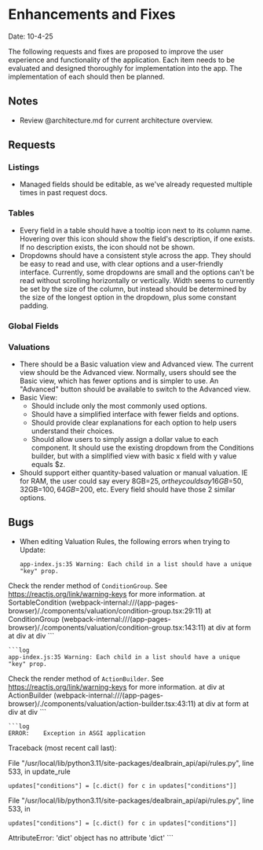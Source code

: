 # Enhancements and Fixes

Date: 10-4-25

The following requests and fixes are proposed to improve the user experience and functionality of the application. Each item needs to be evaluated and designed thoroughly for implementation into the app. The implementation of each should then be planned.

## Notes

- Review @architecture.md for current architecture overview.

## Requests

### Listings

- Managed fields should be editable, as we've already requested multiple times in past request docs.

### Tables

- Every field in a table should have a tooltip icon next to its column name. Hovering over this icon should show the field's description, if one exists. If no description exists, the icon should not be shown.
- Dropdowns should have a consistent style across the app. They should be easy to read and use, with clear options and a user-friendly interface. Currently, some dropdowns are small and the options can't be read without scrolling horizontally or vertically. Width seems to currently be set by the size of the column, but instead should be determined by the size of the longest option in the dropdown, plus some constant padding.

### Global Fields

### Valuations

- There should be a Basic valuation view and Advanced view. The current view should be the Advanced view. Normally, users should see the Basic view, which has fewer options and is simpler to use. An "Advanced" button should be available to switch to the Advanced view.
- Basic View:
  - Should include only the most commonly used options.
  - Should have a simplified interface with fewer fields and options.
  - Should provide clear explanations for each option to help users understand their choices.
  - Should allow users to simply assign a dollar value to each component. It should use the existing dropdown from the Conditions builder, but with a simplified view with basic x field with y value equals $z.
- Should support either quantity-based valuation or manual valuation. IE for RAM, the user could say every 8GB=$25, or they could say 16GB=$50, 32GB=$100, 64GB=$200, etc. Every field should have those 2 similar options.

## Bugs

- When editing Valuation Rules, the following errors when trying to Update:

    ```log
    app-index.js:35 Warning: Each child in a list should have a unique "key" prop.

Check the render method of `ConditionGroup`. See https://reactjs.org/link/warning-keys for more information.
    at SortableCondition (webpack-internal:///(app-pages-browser)/./components/valuation/condition-group.tsx:29:11)
    at ConditionGroup (webpack-internal:///(app-pages-browser)/./components/valuation/condition-group.tsx:143:11)
    at div
    at form
    at div
    at div
    ```

    ```log
    app-index.js:35 Warning: Each child in a list should have a unique "key" prop.

Check the render method of `ActionBuilder`. See https://reactjs.org/link/warning-keys for more information.
    at div
    at ActionBuilder (webpack-internal:///(app-pages-browser)/./components/valuation/action-builder.tsx:43:11)
    at div
    at form
    at div
    at div
    ```

    ```log
    ERROR:    Exception in ASGI application

Traceback (most recent call last):

  File "/usr/local/lib/python3.11/site-packages/dealbrain_api/api/rules.py", line 533, in update_rule

    updates["conditions"] = [c.dict() for c in updates["conditions"]]

  File "/usr/local/lib/python3.11/site-packages/dealbrain_api/api/rules.py", line 533, in <listcomp>

    updates["conditions"] = [c.dict() for c in updates["conditions"]]

AttributeError: 'dict' object has no attribute 'dict'
    ```
